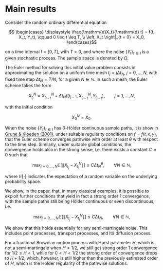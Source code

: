 # Main results

Consider the random ordinary differential equation
```math
  \begin{cases}
    \displaystyle \frac{\mathrm{d}X_t}{\mathrm{d} t} = f(t, X_t, Y_t), \qquad 0 \leq t \leq T, \\
    \left. X_t \right|_{t = 0} = X_0,
  \end{cases}
```
on a time interval $I=[0, T]$, with $T > 0$, and where the noise $\{Y_t\}_{t\in I}$ is a given stochastic process. The sample space is denoted by $\Omega$.

The Euler method for solving this initial value problem consists in approximating the solution on a uniform time mesh $t_j = j\Delta t_N$, $j = 0, \ldots, N$, with fixed time step $\Delta t_N = T/N$, for a given $N\in \mathbb{N}$. In such a mesh, the Euler scheme takes the form
```math
  X_{t_j}^N = X_{t_{j-1}}^N + \Delta t_N f(t_{j-1}, X_{t_{j-1}}^N, Y_{t_{j-1}}), \qquad j = 1, \ldots, N,
```
with the initial condition
```math
  X_0^N = X_0.
```

When the noise $\{Y_t\}_{t\in I}$ has $\theta$-Hölder continuous sample paths, it is show in [Grune & Kloeden (2001)](https://link.springer.com/article/10.1023/A:1021995918864), under suitable regularity conditions on $f=f(t, x, y)$, that the Euler scheme converges pathwise with order at least $\theta$ with respect to the time step. Similarly, under suitable global conditions, the convergence holds also in the strong sense, i.e. there exists a constant $C \geq 0$ such that
```math
    \max_{j=0, \ldots, N}\mathbb{E}\left[ \left\| X_{t_j} - X_{t_j}^N \right\| \right] \leq C \Delta t_N^\theta, \qquad \forall N \in \mathbb{N},
```
where $\mathbb{E}[\cdot]$ indicates the expectation of a random variable on the underlying probability space.

We show, in the paper, that, in many classical examples, it is possible to exploit further conditions that yield in fact a strong order 1 convergence, with the sample paths still being Hölder continuous or even discontinuous, i.e.
```math
    \max_{j=0, \ldots, N}\mathbb{E}\left[ \left\| X_{t_j} - X_{t_j}^N \right\| \right] \leq C \Delta t_N, \qquad \forall N \in \mathbb{N},
```

We show that this holds essentially for any semi-martingale noise. This includes point processes, transport processes, and Itô diffusion process.

For a fractional Brownian motion process with Hurst parameter $H$, which is not a semi-martingale when $H\neq 1/2,$ we still get strong order 1 convergence for $1/2 \leq H < 1,$ while for $0 < H < 1/2$ the strong order of convergence drops to $H + 1/2,$ which, however, is still higher than the previously estimated order of $H$, which is the Hölder regularity of the pathwise solutions.
